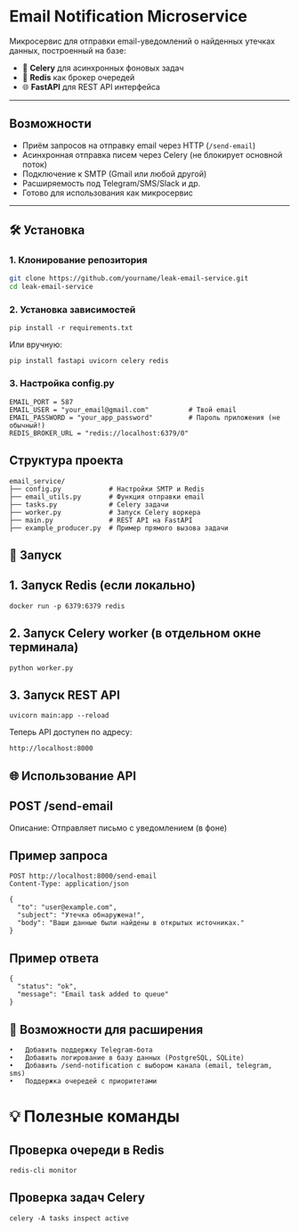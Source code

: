 # Email Notification Microservice

Микросервис для отправки email-уведомлений о найденных утечках данных, построенный на базе:
- 🔁 **Celery** для асинхронных фоновых задач
- 🧠 **Redis** как брокер очередей
- 🌐 **FastAPI** для REST API интерфейса

---

## Возможности

- Приём запросов на отправку email через HTTP (`/send-email`)
- Асинхронная отправка писем через Celery (не блокирует основной поток)
- Подключение к SMTP (Gmail или любой другой)
- Расширяемость под Telegram/SMS/Slack и др.
- Готово для использования как микросервис

---

## 🛠️ Установка

### 1. Клонирование репозитория

```bash
git clone https://github.com/yourname/leak-email-service.git
cd leak-email-service
```
### 2. Установка зависимостей

```pip install -r requirements.txt```

Или вручную:

```pip install fastapi uvicorn celery redis```

### 3. Настройка config.py

```EMAIL_HOST = "smtp.gmail.com"
EMAIL_PORT = 587
EMAIL_USER = "your_email@gmail.com"          # Твой email
EMAIL_PASSWORD = "your_app_password"         # Пароль приложения (не обычный!)
REDIS_BROKER_URL = "redis://localhost:6379/0"
```

## Структура проекта
```
email_service/
├── config.py            # Настройки SMTP и Redis
├── email_utils.py       # Функция отправки email
├── tasks.py             # Celery задачи
├── worker.py            # Запуск Celery воркера
├── main.py              # REST API на FastAPI
├── example_producer.py  # Пример прямого вызова задачи
```

## 🚀 Запуск

## 1. Запуск Redis (если локально)
```
docker run -p 6379:6379 redis

```
## 2. Запуск Celery worker (в отдельном окне терминала)
```
python worker.py

```
## 3. Запуск REST API
```
uvicorn main:app --reload

```
Теперь API доступен по адресу: 
```
http://localhost:8000

```

## 🌐 Использование API

## POST /send-email

Описание: Отправляет письмо с уведомлением (в фоне)

## Пример запроса
```
POST http://localhost:8000/send-email
Content-Type: application/json

{
  "to": "user@example.com",
  "subject": "Утечка обнаружена!",
  "body": "Ваши данные были найдены в открытых источниках."
}
```

## Пример ответа
```
{
  "status": "ok",
  "message": "Email task added to queue"
}
```

## 🧩 Возможности для расширения
	•	Добавить поддержку Telegram-бота
	•	Добавить логирование в базу данных (PostgreSQL, SQLite)
	•	Добавить /send-notification с выбором канала (email, telegram, sms)
	•	Поддержка очередей с приоритетами

# 💡 Полезные команды
## Проверка очереди в Redis
```
redis-cli monitor

```
## Проверка задач Celery
```
celery -A tasks inspect active

```

